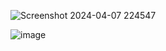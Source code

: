 ![Screenshot 2024-04-07 224547](https://github.com/Riyatomar14/networkPacketAnalyzer./assets/143107173/5525581e-6aba-4b32-936b-39411965cc22)

![image](https://github.com/Riyatomar14/networkPacketAnalyzer./assets/143107173/6732fbf0-8252-451a-8ac2-22984aeb39b5)

